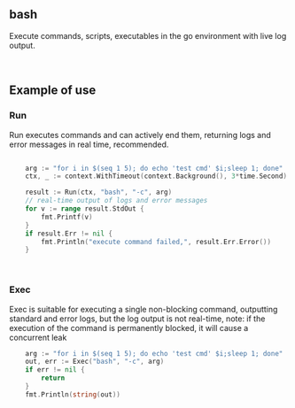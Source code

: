 ## bash

Execute commands, scripts, executables in the go environment with live log output.

<br>

## Example of use

### Run

Run executes commands and can actively end them, returning logs and error messages in real time, recommended.

```go

    arg := "for i in $(seq 1 5); do echo 'test cmd' $i;sleep 1; done"
    ctx, _ := context.WithTimeout(context.Background(), 3*time.Second) // timeout control

    result := Run(ctx, "bash", "-c", arg)
    // real-time output of logs and error messages
    for v := range result.StdOut {
        fmt.Printf(v)
    }
    if result.Err != nil {
        fmt.Println("execute command failed,", result.Err.Error())
    }
```

<br>

### Exec

Exec is suitable for executing a single non-blocking command, outputting standard and error logs, but the log output is not real-time, note: if the execution of the command is permanently blocked, it will cause a concurrent leak

```go
    arg := "for i in $(seq 1 5); do echo 'test cmd' $i;sleep 1; done"
    out, err := Exec("bash", "-c", arg)
    if err != nil {
        return
    }
    fmt.Println(string(out))
```
